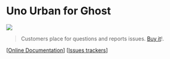 # Uno Urban for Ghost

[<img src="https://i.imgur.com/AtTXdHk.jpg">](https://sellfy.com/p/G5kK)

> Customers place for questions and reports issues. [Buy it](https://sellfy.com/p/G5kK)!.

[[Online Documentation](https://kikobeats.github.io/yang)] [[Issues trackers](https://github.com/Kikobeats/yang/issues)]
